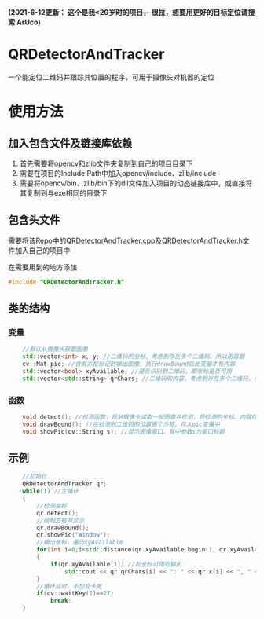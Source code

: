 **(2021-6-12更新： ~~这个是我<20岁时的项目，~~ 很拉，想要用更好的目标定位请搜索 ArUco)**

# QRDetectorAndTracker
一个能定位二维码并跟踪其位置的程序，可用于摄像头对机器的定位

# 使用方法
## 加入包含文件及链接库依赖
1. 首先需要将opencv和zlib文件夹复制到自己的项目目录下
2. 需要在项目的Include Path中加入opencv/include、zlib/include
3. 需要将opencv/bin、zlib/bin下的dll文件加入项目的动态链接库中，或直接将其复制到与exe相同的目录下

## 包含头文件
需要将该Repo中的QRDetectorAndTracker.cpp及QRDetectorAndTracker.h文件加入自己的项目中

在需要用到的地方添加
```c
#include "QRDetectorAndTracker.h"
```

## 类的结构
### 变量
```cpp
    //默认从摄像头获取图像
    std::vector<int> x, y; //二维码的坐标，考虑到存在多个二维码，所以用容器
    cv::Mat pic; //含有方框标记的输出图像，执行drawBound后此变量才有内容
    std::vector<bool> xyAvailable; //是否识别到二维码，即坐标是否可用
    std::vector<std::string> qrChars; //二维码的内容，考虑到存在多个二维码，所以用容器
```

### 函数
```cpp
    void detect(); //检测函数，将从摄像头读取一帧图像并检测，将检测的坐标、内容存入上述变量中
    void drawBound(); //在检测到二维码的位置画个方框，存入pic变量中
    void showPic(cv::String s); //显示图像窗口，其中参数s为窗口标题
```

## 示例
```cpp
    //初始化
    QRDetectorAndTracker qr;
    while(1) //主循环
    {
        //检测坐标
        qr.detect();
        //绘制方框并显示
        qr.drawBound();
        qr.showPic("Window");
        //输出坐标，遍历xyAvailable
        for(int i=0;i<std::distance(qr.xyAvailable.begin(), qr.xyAvailable.end());i++)
        {
            if(qr.xyAvailable[i]) //若坐标可用则输出
                std::cout << qr.qrChars[i] << ": " << qr.x[i] << ", " << qr.y[i] << std::endl;
        }
        //循环延时，不加会卡死
        if(cv::waitKey(1)==27)
            break;
    }
```
